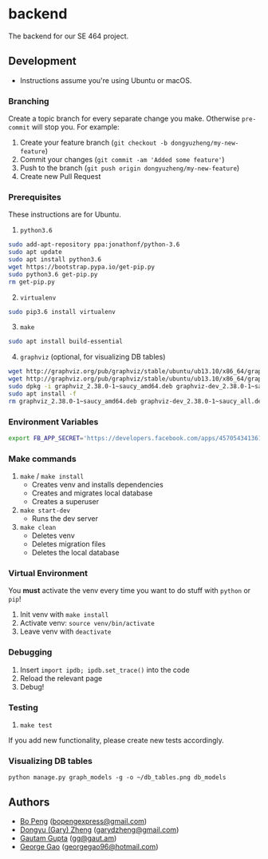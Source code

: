# backend

The backend for our SE 464 project.

## Development

* Instructions assume you're using Ubuntu or macOS.

### Branching

Create a topic branch for every separate change you make. Otherwise `pre-commit` will stop you.
For example:

1. Create your feature branch (`git checkout -b dongyuzheng/my-new-feature`)
2. Commit your changes (`git commit -am 'Added some feature'`)
3. Push to the branch (`git push origin dongyuzheng/my-new-feature`)
4. Create new Pull Request

### Prerequisites

These instructions are for Ubuntu.

1. `python3.6`
```bash
sudo add-apt-repository ppa:jonathonf/python-3.6
sudo apt update
sudo apt install python3.6
wget https://bootstrap.pypa.io/get-pip.py
sudo python3.6 get-pip.py
rm get-pip.py
```
2. `virtualenv`
```bash
sudo pip3.6 install virtualenv
```
3. `make`
```bash
sudo apt install build-essential
```

4. `graphviz` (optional, for visualizing DB tables)
```bash
wget http://graphviz.org/pub/graphviz/stable/ubuntu/ub13.10/x86_64/graphviz_2.38.0-1~saucy_amd64.deb
wget http://graphviz.org/pub/graphviz/stable/ubuntu/ub13.10/x86_64/graphviz-dev_2.38.0-1~saucy_all.deb
sudo dpkg -i graphviz_2.38.0-1~saucy_amd64.deb graphviz-dev_2.38.0-1~saucy_all.deb
sudo apt install -f
rm graphviz_2.38.0-1~saucy_amd64.deb graphviz-dev_2.38.0-1~saucy_all.deb
```

### Environment Variables

```bash
export FB_APP_SECRET='https://developers.facebook.com/apps/457054341361327/dashboard/'
```

### Make commands

1. `make` / `make install`
    * Creates venv and installs dependencies
    * Creates and migrates local database
    * Creates a superuser
2. `make start-dev`
    * Runs the dev server
3. `make clean`
    * Deletes venv
    * Deletes migration files
    * Deletes the local database

### Virtual Environment

You **must** activate the venv every time you want to do stuff with `python` or `pip`!

1. Init venv with `make install`
2. Activate venv: `source venv/bin/activate`
3. Leave venv with `deactivate`

### Debugging

1. Insert `import ipdb; ipdb.set_trace()` into the code
2. Reload the relevant page
3. Debug!

### Testing

1. `make test`

If you add new functionality, please create new tests accordingly.

### Visualizing DB tables

`python manage.py graph_models -g -o ~/db_tables.png db_models`

## Authors

* [Bo Peng](https://github.com/pobeng) (<bopengexpress@gmail.com>)
* [Dongyu (Gary) Zheng](https://github.com/dongyuzheng) (<garydzheng@gmail.com>)
* [Gautam Gupta](https://github.com/GautamGupta) (<gg@gaut.am>)
* [George Gao](https://github.com/celestimon) (<georgegao96@hotmail.com>)
